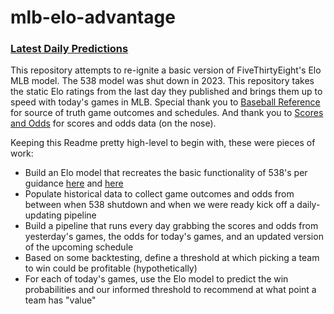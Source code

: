 # mlb-elo-advantage
### [Latest Daily Predictions](https://grdavis.github.io/mlb-elo-advantage/)
This repository attempts to re-ignite a basic version of FiveThirtyEight's Elo MLB model. The 538 model was shut down in 2023. This repository takes the static Elo ratings from the last day they published and brings them up to speed with today's games in MLB. Special thank you to [Baseball Reference](https://www.baseball-reference.com/) for source of truth game outcomes and schedules. And thank you to [Scores and Odds](https://www.scoresandodds.com/mlb) for scores and odds data (on the nose).

Keeping this Readme pretty high-level to begin with, these were pieces of work:
* Build an Elo model that recreates the basic functionality of 538's per guidance [here](https://www.baseballprospectus.com/news/article/5247/lies-damned-lies-we-are-elo/) and [here](https://fivethirtyeight.com/features/how-our-2016-mlb-predictions-work/)
* Populate historical data to collect game outcomes and odds from between when 538 shutdown and when we were ready kick off a daily-updating pipeline
* Build a pipeline that runs every day grabbing the scores and odds from yesterday's games, the odds for today's games, and an updated version of the upcoming schedule
* Based on some backtesting, define a threshold at which picking a team to win could be profitable (hypothetically)
* For each of today's games, use the Elo model to predict the win probabilities and our informed threshold to recommend at what point a team has "value"
